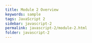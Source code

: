 ```yaml
---
title: Module 2 Overview
keywords: sample
tags: JavaScript 2
sidebar: javascript-2
permalink: javascript-2/module-2.html
folder: javascript-2
---
```

